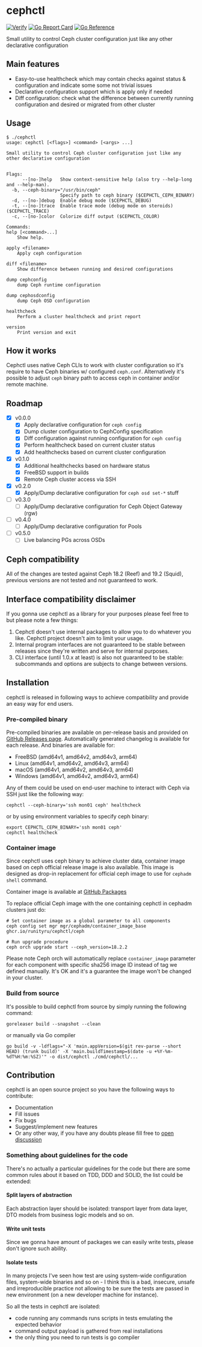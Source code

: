 # cephctl

[![Verify](https://github.com/runityru/cephctl/actions/workflows/verify.yml/badge.svg?branch=master)](https://github.com/runityru/cephctl/actions/workflows/verify.yml)
[![Go Report Card](https://goreportcard.com/badge/github.com/runityru/cephctl)](https://goreportcard.com/report/github.com/runityru/cephctl)
[![Go Reference](https://pkg.go.dev/badge/github.com/runityru/cephctl.svg)](https://pkg.go.dev/github.com/runityru/cephctl)

Small utility to control Ceph cluster configuration just like any other declarative
    configuration

## Main features

* Easy-to-use healthcheck which may contain checks against status & configuration
    and indicate some some not trivial issues
* Declarative configuration support which is apply only if needed
* Diff configuration: check what the difference between currently running configuration
    and desired or migrated from other cluster

## Usage

<!-- markdownlint-disable MD013 -->
```shell
$ ./cephctl
usage: cephctl [<flags>] <command> [<args> ...]

Small utility to control Ceph cluster configuration just like any other declarative configuration


Flags:
      --[no-]help   Show context-sensitive help (also try --help-long and --help-man).
  -b, --ceph-binary="/usr/bin/ceph"
                    Specify path to ceph binary ($CEPHCTL_CEPH_BINARY)
  -d, --[no-]debug  Enable debug mode ($CEPHCTL_DEBUG)
  -t, --[no-]trace  Enable trace mode (debug mode on steroids) ($CEPHCTL_TRACE)
  -c, --[no-]color  Colorize diff output ($CEPHCTL_COLOR)

Commands:
help [<command>...]
    Show help.

apply <filename>
    Apply ceph configuration

diff <filename>
    Show difference between running and desired configurations

dump cephconfig
    dump Ceph runtime configuration

dump cephosdconfig
    dump Ceph OSD configuration

healthcheck
    Perform a cluster healthcheck and print report

version
    Print version and exit

```
<!-- markdownlint-enable MD013 -->

## How it works

Cephctl uses native Ceph CLIs to work with cluster configuration so it's require
to have Ceph binaries w/ configured `ceph.conf`. Alternatively it's possible
to adjust `ceph` binary path to access ceph in container and/or remote machine.

## Roadmap

* [X] v0.0.0
  * [X] Apply declarative configuration for `ceph config`
  * [X] Dump cluster configuration to CephConfig specification
  * [X] Diff configuration against running configuration for `ceph config`
  * [X] Perform healthcheck based on current cluster status
  * [X] Add healthchecks based on current cluster configuration
* [X] v0.1.0
  * [X] Additional healthchecks based on hardware status
  * [X] FreeBSD support in builds
  * [X] Remote Ceph cluster access via SSH
* [X] v0.2.0
  * [X] Apply/Dump declarative configuration for `ceph osd set-*` stuff
* [ ] v0.3.0
  * [ ] Apply/Dump declarative configuration for Ceph Object Gateway (rgw)
* [ ] v0.4.0
  * [ ] Apply/Dump declarative configuration for Pools
* [ ] v0.5.0
  * [ ] Live balancing PGs across OSDs

## Ceph compatibility

All of the changes are tested against Ceph 18.2 (Reef) and 19.2 (Squid), previous
versions are not tested and not guaranteed to work.

## Interface compatibility disclaimer

If you gonna use cephctl as a library for your purposes please feel free to
but please note a few things:

1. Cephctl doesn't use internal packages to allow you to do whatever you like.
    Cephctl project doesn't aim to limit your usage.
2. Internal program interfaces are not guaranteed to be stable between releases
    since they're written and serve for internal purposes.
3. CLI interface (until 1.0.x at least) is also not guaranteed to be stable:
    subcommands and options are subjects to change between versions.

## Installation

cephctl is released in following ways to achieve compatibility and provide
an easy way for end users.

### Pre-compiled binary

Pre-compiled binaries are available on per-release basis and provided on
[GitHub Releases page](https://github.com/runityru/cephctl/releases). Automatically
generated changelog is available for each release. And binaries are available for:

* FreeBSD (amd64v1, amd64v2, amd64v3, arm64)
* Linux (amd64v1, amd64v2, amd64v3, arm64)
* macOS (amd64v1, amd64v2, amd64v3, arm64)
* Windows (amd64v1, amd64v2, amd64v3, arm64)

Any of them could be used on end-user machine to interact with Ceph
via SSH just like the following way:

```shell
cephctl --ceph-binary='ssh mon01 ceph' healthcheck
```

or by using environment variables to specify ceph binary:

```shell
export CEPHCTL_CEPH_BINARY='ssh mon01 ceph'
cephctl healthcheck
```

### Container image

Since cephctl uses ceph binary to achieve cluster data, container image based
on ceph official release image is also available. This image is designed as
drop-in replacement for official ceph image to use for `cephadm shell` command.

Container image is available at [GitHub Packages](https://github.com/runityru/cephctl/pkgs/container/cephctl%2Fceph)

To replace official Ceph image with the one containing cephctl in cephadm
clusters just do:

```shell
# Set container image as a global parameter to all components
ceph config set mgr mgr/cephadm/container_image_base ghcr.io/runityru/cephctl/ceph

# Run upgrade procedure
ceph orch upgrade start --ceph_version=18.2.2
```

Please note Ceph orch will automatically replace `container_image` parameter
for each component with specific sha256 image ID instead of tag we defined
manually. It's OK and it's a guarantee the image won't be changed in your
cluster.

### Build from source

It's possible to build cephctl from source by simply running the following
command:

```shell
goreleaser build --snapshot --clean
```

or manually via Go compiler

<!-- markdownlint-disable MD013 -->
```shell
go build -v -ldflags="-X 'main.appVersion=$(git rev-parse --short HEAD) (trunk build)' -X 'main.buildTimestamp=$(date -u +%Y-%m-%dT%H:%m:%SZ)'" -o dist/cephctl ./cmd/cephctl/...
```
<!-- markdownlint-enable MD013 -->

## Contribution

cephctl is an open source project so you have the following ways to contribute:

* Documentation
* Fill issues
* Fix bugs
* Suggest/implement new features
* Or any other way, if you have any doubts please fill free to [open discussion](https://github.com/runityru/cephctl/discussions)

### Something about guidelines for the code

There's no actually a particular guidelines for the code but there are some
common rules about it based on TDD, DDD and SOLID, the list could be extended:

#### Split layers of abstraction

Each abstraction layer should be isolated: transport layer from data layer,
DTO models from business logic models and so on.

#### Write unit tests

Since we gonna have amount of packages we can easily write tests, please don't
ignore such ability.

#### Isolate tests

In many projects I've seen how test are using system-wide configuration files,
system-wide binaries and so on - I think this is a bad, insecure, unsafe and
irreproducible practice not allowing to be sure the tests are passed in new
environment (on a new developer machine for instance).

So all the tests in cephctl are isolated:

* code running any commands runs scripts in tests emulating the expected behavior
* command output payload is gathered from real installations
* the only thing you need to run tests is go compiler
